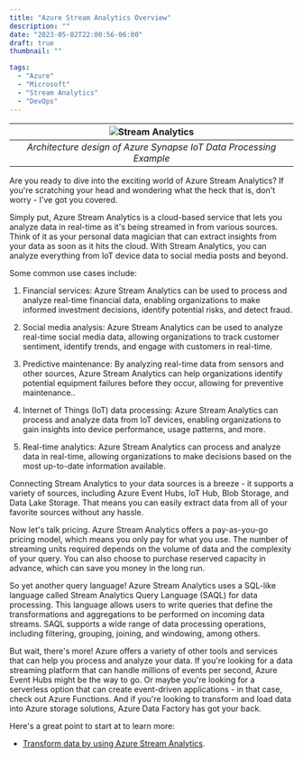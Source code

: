 ```yaml
---
title: "Azure Stream Analytics Overview"
description: ""
date: "2023-05-02T22:00:56-06:00"
draft: true
thumbnail: ""

tags:
  - "Azure"
  - "Microsoft"
  - "Stream Analytics"
  - "DevOps"
---
```




|![Stream Analytics](https://learn.microsoft.com/en-us/azure/stream-analytics/media/stream-analytics-introduction/stream-analytics-e2e-pipeline.png)|
|:--:|
| *Architecture design of Azure Synapse IoT Data Processing Example* |

Are you ready to dive into the exciting world of Azure Stream Analytics? If you're scratching your head and wondering what the heck that is, don't worry - I've got you covered.

Simply put, Azure Stream Analytics is a cloud-based service that lets you analyze data in real-time as it's being streamed in from various sources. Think of it as your personal data magician that can extract insights from your data as soon as it hits the cloud. With Stream Analytics, you can analyze everything from IoT device data to social media posts and beyond.

Some common use cases include:

1. Financial services: Azure Stream Analytics can be used to process and analyze real-time financial data, enabling organizations to make informed investment decisions, identify potential risks, and detect fraud.

1. Social media analysis: Azure Stream Analytics can be used to analyze real-time social media data, allowing organizations to track customer sentiment, identify trends, and engage with customers in real-time.
1. Predictive maintenance: By analyzing real-time data from sensors and other sources, Azure Stream Analytics can help organizations identify potential equipment failures before they occur, allowing for preventive maintenance..
1. Internet of Things (IoT) data processing: Azure Stream Analytics can process and analyze data from IoT devices, enabling organizations to gain insights into device performance, usage patterns, and more.
1. Real-time analytics: Azure Stream Analytics can process and analyze data in real-time, allowing organizations to make decisions based on the most up-to-date information available.

Connecting Stream Analytics to your data sources is a breeze - it supports a variety of sources, including Azure Event Hubs, IoT Hub, Blob Storage, and Data Lake Storage. That means you can easily extract data from all of your favorite sources without any hassle.

Now let's talk pricing. Azure Stream Analytics offers a pay-as-you-go pricing model, which means you only pay for what you use. The number of streaming units required depends on the volume of data and the complexity of your query. You can also choose to purchase reserved capacity in advance, which can save you money in the long run.

So yet another query language! Azure Stream Analytics uses a SQL-like language called Stream Analytics Query Language (SAQL) for data processing. This language allows users to write queries that define the transformations and aggregations to be performed on incoming data streams. SAQL supports a wide range of data processing operations, including filtering, grouping, joining, and windowing, among others.

But wait, there's more! Azure offers a variety of other tools and services that can help you process and analyze your data. If you're looking for a data streaming platform that can handle millions of events per second, Azure Event Hubs might be the way to go. Or maybe you're looking for a serverless option that can create event-driven applications - in that case, check out Azure Functions. And if you're looking to transform and load data into Azure storage solutions, Azure Data Factory has got your back.

Here's a great point to start at to learn more:

- [Transform data by using Azure Stream Analytics](https://learn.microsoft.com/en-us/training/modules/transform-data-with-azure-stream-analytics/?source=recommendations).
